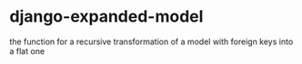 # django-expanded-model
the function for a recursive transformation of a model with foreign keys into a flat one
